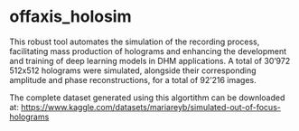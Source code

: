 # offaxis_holosim
This robust tool automates the simulation of the recording  process, facilitating mass production of holograms and enhancing the development and training of deep learning models in DHM applications. A total of 30’972 512x512 holograms were simulated, alongside their corresponding amplitude and phase reconstructions, for a total of 92’216 images.

The complete dataset generated using this algortithm can be downloaded at:
https://www.kaggle.com/datasets/mariareyb/simulated-out-of-focus-holograms
